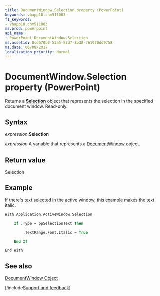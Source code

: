 ```yaml
---
title: DocumentWindow.Selection property (PowerPoint)
keywords: vbapp10.chm511003
f1_keywords:
- vbapp10.chm511003
ms.prod: powerpoint
api_name:
- PowerPoint.DocumentWindow.Selection
ms.assetid: 0cd670b2-53a5-87d7-8b38-761920dd9758
ms.date: 06/08/2017
localization_priority: Normal
---
```



# DocumentWindow.Selection property (PowerPoint)

Returns a **[Selection](PowerPoint.Selection.md)** object that represents the selection in the specified document window. Read-only.


## Syntax

_expression_.**Selection**

_expression_ A variable that represents a [DocumentWindow](PowerPoint.DocumentWindow.md) object.


## Return value

Selection


## Example

If there's text selected in the active window, this example makes the text italic.


```vb
With Application.ActiveWindow.Selection

    If .Type = ppSelectionText Then

        .TextRange.Font.Italic = True

    End If

End With


```


## See also



[DocumentWindow Object](PowerPoint.DocumentWindow.md)

[!include[Support and feedback](~/includes/feedback-boilerplate.md)]